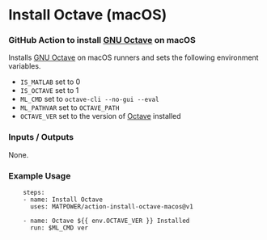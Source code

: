 Install Octave (macOS)
======================

### GitHub Action to install [GNU Octave][1] on macOS

Installs [GNU Octave][1] on macOS runners and sets the following environment
variables.
- `IS_MATLAB` set to 0
- `IS_OCTAVE` set to 1
- `ML_CMD` set to `octave-cli --no-gui --eval`
- `ML_PATHVAR` set to `OCTAVE_PATH`
- `OCTAVE_VER` set to the version of [Octave][1] installed

### Inputs / Outputs

None.

### Example Usage
```
    steps:
    - name: Install Octave
      uses: MATPOWER/action-install-octave-macos@v1

    - name: Octave ${{ env.OCTAVE_VER }} Installed
      run: $ML_CMD ver
```

[1]: https://octave.org
